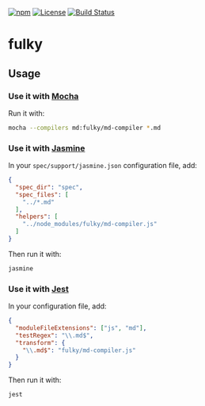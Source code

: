 [![npm](https://img.shields.io/npm/v/fulky.svg)](https://www.npmjs.com/package/fulky)
[![License](https://img.shields.io/npm/l/fulky.svg)](LICENSE)
[![Build Status](https://travis-ci.org/astorije/fulky.svg?branch=master)](https://travis-ci.org/astorije/fulky)

# fulky

## Usage

### Use it with [Mocha](https://mochajs.org/)

Run it with:

```sh
mocha --compilers md:fulky/md-compiler *.md
```

### Use it with [Jasmine](https://jasmine.github.io/)

In your `spec/support/jasmine.json` configuration file, add:

```json
{
  "spec_dir": "spec",
  "spec_files": [
    "../*.md"
  ],
  "helpers": [
    "../node_modules/fulky/md-compiler.js"
  ]
}
```

Then run it with:

```sh
jasmine
```

### Use it with [Jest](https://facebook.github.io/jest/)

In your configuration file, add:

```json
{
  "moduleFileExtensions": ["js", "md"],
  "testRegex": "\\.md$",
  "transform": {
    "\\.md$": "fulky/md-compiler.js"
  }
}
```

Then run it with:

```sh
jest
```
